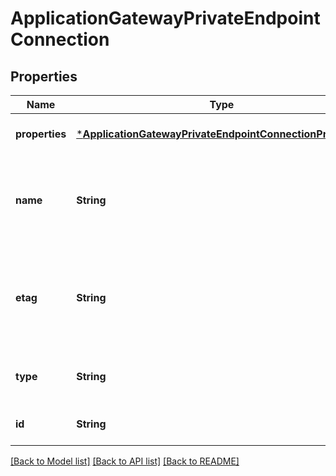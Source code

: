 # ApplicationGatewayPrivateEndpointConnection


## Properties
Name | Type | Description | Notes
------------ | ------------- | ------------- | -------------
**properties** | [***ApplicationGatewayPrivateEndpointConnectionProperties**](ApplicationGatewayPrivateEndpointConnectionProperties.md) |  | [optional] [default to nothing]
**name** | **String** | Name of the private endpoint connection on an application gateway. | [optional] [default to nothing]
**etag** | **String** | A unique read-only string that changes whenever the resource is updated. | [optional] [readonly] [default to nothing]
**type** | **String** | Type of the resource. | [optional] [readonly] [default to nothing]
**id** | **String** | Resource ID. | [optional] [default to nothing]


[[Back to Model list]](../README.md#models) [[Back to API list]](../README.md#api-endpoints) [[Back to README]](../README.md)


